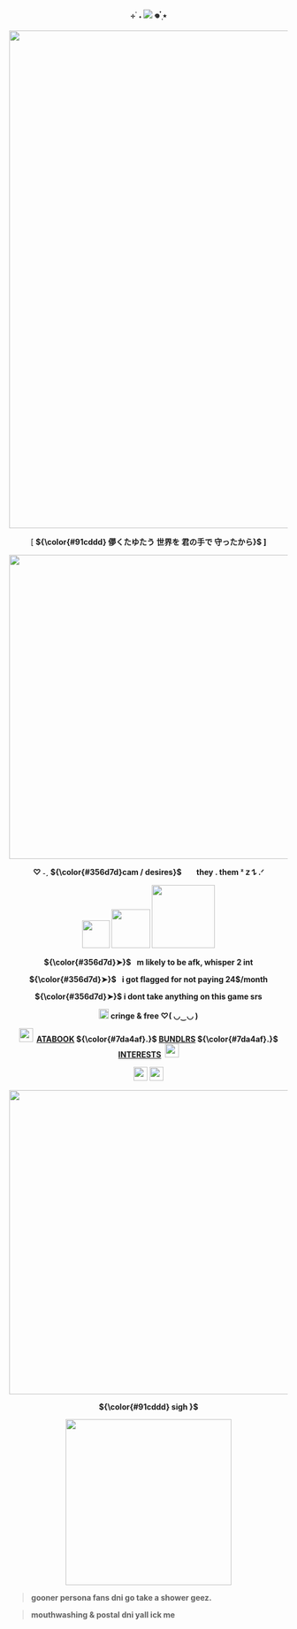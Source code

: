 <p align="center">
<h4 align="center"
 
⊹ ࣪ ˖  ![](https://komarev.com/ghpvc/?username=thedesires&label=𐙚+profile+views+++&color=3c555c)  𖦹 ๋࣭ ⭑ 

 </h4>
<p align="center">
 <img width="900" src="https://i.imgur.com/51lV6B3.gif"
 </p>
 <p align="center"> 
  [
 <strong>${\color{#91cddd}  儚くたゆたう 世界を 君の手で 守ったから‎}$
  ]
 </p>
 <p align="center"> 
 <img width="550" src="https://files.catbox.moe/vajk2x.webp"
 </p>
 <p align="center"> 
 ♡ ˗ˏ
  <strong>${\color{#356d7d}cam / desires}$⠀<img width="10" src="https://i.postimg.cc/X77FHRc6/m8sm67.gif" </strong>
‎ they . them  
 ᶻ 𝗓 𐰁 .ᐟ
<p align="center">
 <img width="50" src="https://files.catbox.moe/pu1y5m.gif"
 </p>
<img width="70" src="https://files.catbox.moe/bitsv3.gif"
 </p>
<img width="114" src="https://i.postimg.cc/h4Yy7kP7/7khp14.gif"
 </p>
  
  <p align="center"> 
  <strong>${\color{#356d7d}➤}$⠀m likely to be afk</strong>, whisper 2 int
   </p>
  <p align="center"> 
  <strong>${\color{#356d7d}➤}$⠀i got flagged for not paying 24$/month</strong>
  </p>
  <p align="center">
  <strong>${\color{#356d7d}➤}$ i dont take </strong> anything on this game srs
  </p>
  <p align="center">
 <img width="18" src="https://i.postimg.cc/8CKKnRxT/xoei0d.gif"
 </p>
 cringe & free ♡( ◡‿◡ )
 </p>
  <p align="center">
 <img width="25" src="https://i.postimg.cc/PPn4KyhD/8-B74-C5-EC-2-F1-E-4-D5-F-9487-0976-BE9-D1-DD5.gif"
  </p>
 ‎ 
<a href="https://thedesires.atabook.org/">ATABOOK</a> ${\color{#7da4af}.}$ <a href="https://bundlrs.cc/makotoyuki">BUNDLRS</a> ${\color{#7da4af}.}$ <a href="https://listography.com/thedesires">INTERESTS</a>
 ‎ 
<img width="25" src="https://i.postimg.cc/ZWVxbhNP/D00-DBF85-666-B-4815-A380-79-B9-EB09-B41-A.gif"
  </p>
  <p align="center">
 <img width="25" src="https://i.postimg.cc/y6X911YZ/p0vl54.gif"
 </p>
 <img width="25" src="https://i.postimg.cc/hvb3skB5/hacgy6.gif"
  </p>
  <p align="center"> 
 <img width="550" src="https://files.catbox.moe/6bee02.webp"
  </p>
  <p align="center">
 </p>

 <p align="center"> 
<strong>${\color{#91cddd} sigh ‎}$
 </p>
<p align="center">
<img width="300"+length="300" src="https://i.pinimg.com/736x/45/af/1c/45af1c9cd14c6bd0a1fa9dfc4797781b.jpg"
<p/>

> gooner persona fans dni go take a shower geez.


> mouthwashing & postal dni yall ick me
